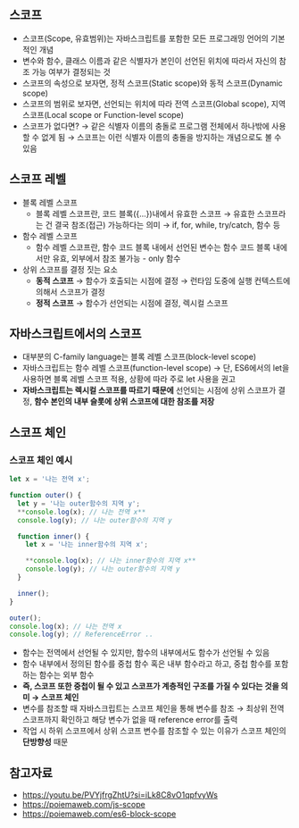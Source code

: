 ## 스코프

- 스코프(Scope, 유효범위)는 자바스크립트를 포함한 모든 프로그래밍 언어의 기본적인 개념
- 변수와 함수, 클래스 이름과 같은 식별자가 본인이 선언된 위치에 따라서 자신의 참조 가능 여부가 결정되는 것
- 스코프의 속성으로 보자면, 정적 스코프(Static scope)와 동적 스코프(Dynamic scope)
- 스코프의 범위로 보자면, 선언되는 위치에 따라 전역 스코프(Global scope), 지역 스코프(Local scope or Function-level scope)
- 스코프가 없다면? → 같은 식별자 이름의 충돌로 프로그램 전체에서 하나밖에 사용할 수 없게 됨 → 스코프는 이런 식별자 이름의 충돌을 방지하는 개념으로도 볼 수 있음

## 스코프 레벨

- 블록 레벨 스코프
  - 블록 레벨 스코프란, 코드 블록({…})내에서 유효한 스코프 → 유효한 스코프라는 건 결국 참조(접근) 가능하다는 의미 → if, for, while, try/catch, 함수 등
- 함수 레벨 스코프
  - 함수 레벨 스코프란, 함수 코드 블록 내에서 선언된 변수는 함수 코드 블록 내에서만 유효, 외부에서 참조 불가능 - only 함수
- 상위 스코프를 결정 짓는 요소
  - **동적 스코프** → 함수가 호출되는 시점에 결정 → 런타임 도중에 실행 컨텍스트에 의해서 스코프가 결정
  - **정적 스코프** → 함수가 선언되는 시점에 결정, 렉시컬 스코프

## 자바스크립트에서의 스코프

- 대부분의 C-family language는 블록 레벨 스코프(block-level scope)
- 자바스크립트는 함수 레벨 스코프(function-level scope) → 단, ES6에서의 let을 사용하면 블록 레벨 스코프 적용, 상황에 따라 주로 let 사용을 권고
- **자바스크립트는 렉시컬 스코프를 따르기 때문에** 선언되는 시점에 상위 스코프가 결정, **함수 본인의 내부 슬롯에 상위 스코프에 대한 참조를 저장**

## 스코프 체인

### 스코프 체인 예시

```jsx
let x = '나는 전역 x';

function outer() {
  let y = '나는 outer함수의 지역 y';
  **console.log(x); // 나는 전역 x**
  console.log(y); // 나는 outer함수의 지역 y

  function inner() {
    let x = '나는 inner함수의 지역 x';

    **console.log(x); // 나는 inner함수의 지역 x**
    console.log(y); // 나는 outer함수의 지역 y
  }

  inner();
}

outer();
console.log(x); // 나는 전역 x
console.log(y); // ReferenceError ..
```

- 함수는 전역에서 선언될 수 있지만, 함수의 내부에서도 함수가 선언될 수 있음
- 함수 내부에서 정의된 함수를 중첩 함수 혹은 내부 함수라고 하고, 중첩 함수를 포함하는 함수는 외부 함수
- **즉, 스코프 또한 중첩이 될 수 있고 스코프가 계층적인 구조를 가질 수 있다는 것을 의미 → 스코프 체인**
- 변수를 참조할 때 자바스크립트는 스코프 체인을 통해 변수를 참조 → 최상위 전역 스코프까지 확인하고 해당 변수가 없을 때 reference error를 출력
- 작업 시 하위 스코프에서 상위 스코프 변수를 참조할 수 있는 이유가 스코프 체인의 **단방향성** 때문

## 참고자료

- https://youtu.be/PVYjfrgZhtU?si=iLk8C8vO1qpfvyWs
- https://poiemaweb.com/js-scope
- https://poiemaweb.com/es6-block-scope

